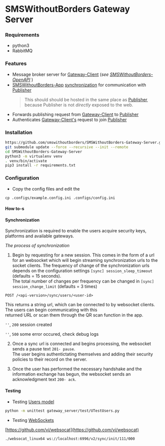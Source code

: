 # SMSWithoutBorders Gateway Server
### Requirements
- python3
- RabbitMQ


### Features
- Message broker server for [Gateway-Client]() (_see [SMSWithoutBorders-OpenAPI]()_ )
- [SMSWithoutBorders-App]() [synchronization](synchronization) for communication with [Publisher]()
	> This should should be hosted in the same place as [Publisher](), because Publisher is not _directly_ exposed to the web.
- Forwards publishing request from [Gateway-Client]() to [Publisher]()
- Authenticates [Gateway-Client's]() request to join [Publisher]()

### Installation
```bash
https://github.com/smswithoutborders/SMSWithoutBorders-Gateway-Server.git
git submodule update --force --recursive --init --remote
cd SMSWithoutBorders-Gateway-Server 
python3 -m virtualenv venv
. venv/bin/activate
pip3 install -r requirements.txt
```

### Configuration
- Copy the config files and edit the
```
cp .configs/example.config.ini .configs/config.ini
```

#### How to-s
<a name="synchronization" />

#### Synchronization
Synchronization is required to enable the users acquire security keys, platforms and available gateways.

_The process of synchronization_
1. Begin by requesting for a new session. This comes in the form of a url for an websocket which will begin
streaming synchronization urls to the socket clients. The frequency of change of the synchronization urls depends
on the configuration settings `[sync] session_sleep_timeout` (defaults = 15 seconds). \
The total number of changes per frequency can be changed in `[sync] session_change_limit` (defaults = 3 times)

`POST /<api-version>/sync/users/<user-id>`

This returns a string url, which can be connected to by websocket clients. The users can begin communicating with this \
returned URL or scan them through the QR scan function in the app.

`''`, `200` session created

`''`, `500` some error occured, check debug logs

2. Once a sync url is connected and begins processing, the websocket sends a pause text `201- pause`. \
The user begins authentictating themselves and adding their security policies to their record on the server.

3. Once the user has performed the necessary handshake and the information exchange has begun, the websocket sends an \
acknowledgment text `200- ack`.

<a name="testing" />

#### Testing
- Testing [Users model](gateway_server/users.py)
```bash
python -m unittest gateway_server/test/UTestUsers.py
```

- Testing [WebSockets](gateway_server/sessions_websocket.py)

[https://github.com/vi/websocat](https://github.com/vi/websocat)

```bash
./websocat_linux64 ws://localhost:6996/v2/sync/init/111/000
```
